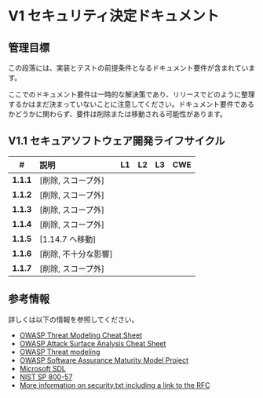 # V1 セキュリティ決定ドキュメント

## 管理目標

この段落には、実装とテストの前提条件となるドキュメント要件が含まれています。

ここでのドキュメント要件は一時的な解決策であり、リリースでどのように整理するかはまだ決まっていないことに注意してください。ドキュメント要件であるかどうかに関わらず、要件は削除または移動される可能性があります。

## V1.1 セキュアソフトウェア開発ライフサイクル

| # | 説明 | L1 | L2 | L3 | CWE |
| :---: | :--- | :---: | :---: | :---: | :---: |
| **1.1.1** | [削除, スコープ外] | | | | |
| **1.1.2** | [削除, スコープ外] | | | | |
| **1.1.3** | [削除, スコープ外] | | | | |
| **1.1.4** | [削除, スコープ外] | | | | |
| **1.1.5** | [1.14.7 へ移動] | | | | |
| **1.1.6** | [削除, 不十分な影響] | | | | | |
| **1.1.7** | [削除, スコープ外] | | | | |

## 参考情報

詳しくは以下の情報を参照してください。

* [OWASP Threat Modeling Cheat Sheet](https://cheatsheetseries.owasp.org/cheatsheets/Threat_Modeling_Cheat_Sheet.html)
* [OWASP Attack Surface Analysis Cheat Sheet](https://cheatsheetseries.owasp.org/cheatsheets/Attack_Surface_Analysis_Cheat_Sheet.html)
* [OWASP Threat modeling](https://owasp.org/www-community/Application_Threat_Modeling)
* [OWASP Software Assurance Maturity Model Project](https://owasp.org/www-project-samm/)
* [Microsoft SDL](https://www.microsoft.com/en-us/securityengineering/sdl/)
* [NIST SP 800-57](https://csrc.nist.gov/publications/detail/sp/800-57-part-1/rev-5/final)
* [More information on security.txt including a link to the RFC](https://securitytxt.org/)
